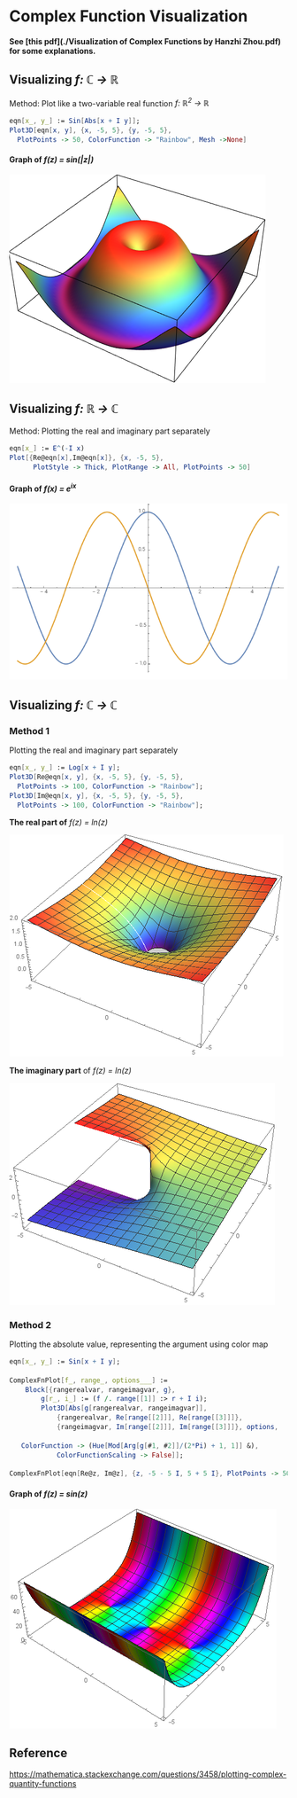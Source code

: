 # Complex Function Visualization
#### See [this pdf](./Visualization of Complex Functions by Hanzhi Zhou.pdf) for some explanations.

## Visualizing *f: ℂ → ℝ*
Method: Plot like a two-variable real function *f: ℝ<sup>2</sup> → ℝ*
```mathematica
eqn[x_, y_] := Sin[Abs[x + I y]];
Plot3D[eqn[x, y], {x, -5, 5}, {y, -5, 5}, 
  PlotPoints -> 50, ColorFunction -> "Rainbow", Mesh ->None]
```
#### Graph of **_f(z) = sin(|z|)_**
![sin|z|](pics/sinr.png)
## Visualizing *f: ℝ → ℂ*
Method: Plotting the real and imaginary part separately
```mathematica
eqn[x_] := E^(-I x)
Plot[{Re@eqn[x],Im@eqn[x]}, {x, -5, 5}, 
      PlotStyle -> Thick, PlotRange -> All, PlotPoints -> 50]
```
#### Graph of **_f(x) = e<sup>ix</sup>_**
![e^ix](pics/e%5E-ix.PNG)
## Visualizing *f: ℂ → ℂ*
### Method 1
Plotting the real and imaginary part separately
```mathematica
eqn[x_, y_] := Log[x + I y];
Plot3D[Re@eqn[x, y], {x, -5, 5}, {y, -5, 5}, 
  PlotPoints -> 100, ColorFunction -> "Rainbow"];
Plot3D[Im@eqn[x, y], {x, -5, 5}, {y, -5, 5}, 
  PlotPoints -> 100, ColorFunction -> "Rainbow"];
```

**The real part of** *f(z) = ln(z)*

![ln1](pics/ln1.png)

**The imaginary part** of *f(z) = ln(z)*

![ln2](pics/ln2.png)

### Method 2
Plotting the absolute value, representing the argument using color map
```mathematica
eqn[x_, y_] := Sin[x + I y];

ComplexFnPlot[f_, range_, options___] := 
    Block[{rangerealvar, rangeimagvar, g},
        g[r_, i_] := (f /. range[[1]] :> r + I i);
        Plot3D[Abs[g[rangerealvar, rangeimagvar]], 
            {rangerealvar, Re[range[[2]]], Re[range[[3]]]}, 
            {rangeimagvar, Im[range[[2]]], Im[range[[3]]]}, options, 
            
   ColorFunction -> (Hue[Mod[Arg[g[#1, #2]]/(2*Pi) + 1, 1]] &),
            ColorFunctionScaling -> False]];

ComplexFnPlot[eqn[Re@z, Im@z], {z, -5 - 5 I, 5 + 5 I}, PlotPoints -> 50]
```
#### Graph of *f(z) = sin(z)*
![sin](pics/sin.png)

## Reference
https://mathematica.stackexchange.com/questions/3458/plotting-complex-quantity-functions